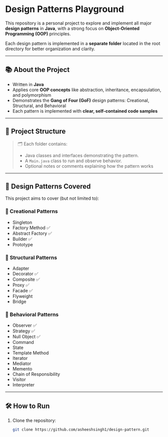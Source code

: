 # Design Patterns Playground

This repository is a personal project to explore and implement all major **design patterns** in **Java**, with a strong focus on **Object-Oriented Programming (OOP)** principles.

Each design pattern is implemented in a **separate folder** located in the root directory for better organization and clarity.

---

## 📚 About the Project

- Written in **Java**
- Applies core **OOP concepts** like abstraction, inheritance, encapsulation, and polymorphism
- Demonstrates the **Gang of Four (GoF)** design patterns: Creational, Structural, and Behavioral
- Each pattern is implemented with **clear, self-contained code samples**

---

## 📁 Project Structure


> 🗂 Each folder contains:
> - Java classes and interfaces demonstrating the pattern.
> - A `Main.java` class to run and observe behavior.
> - Optional notes or comments explaining how the pattern works

---

## 🧠 Design Patterns Covered

This project aims to cover (but not limited to):

### 📁 Creational Patterns
- Singleton
- Factory Method ✅
- Abstract Factory ✅
- Builder ✅
- Prototype

### 📁 Structural Patterns
- Adapter
- Decorator ✅
- Composite ✅
- Proxy ✅
- Facade ✅
- Flyweight
- Bridge

### 📁 Behavioral Patterns
- Observer ✅
- Strategy ✅
- Null Object ✅
- Command
- State
- Template Method
- Iterator
- Mediator
- Memento
- Chain of Responsibility
- Visitor
- Interpreter

---

## 🛠 How to Run

1. Clone the repository:
   ```bash
   git clone https://github.com/asheeshsingh1/design-pattern.git
